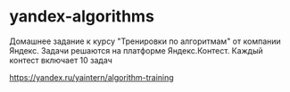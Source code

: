 # yandex-algorithms

Домашнее задание к курсу "Тренировки по алгоритмам" от компании Яндекс.
Задачи решаются на платформе Яндекс.Контест. Каждый контест включает 10 задач

https://yandex.ru/yaintern/algorithm-training
